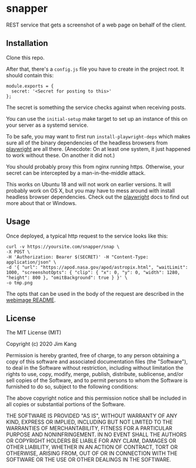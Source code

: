 # snapper

REST service that gets a screenshot of a web page on behalf of the client.

## Installation

Clone this repo.

After that, there's a `config.js` file you have to create in the project root. It should contain this:

    module.exports = {
      secret: '<Secret for posting to this>'
    };

The secret is something the service checks against when receiving posts.

You can use the `initial-setup` make target to set up an instance of this on your server as a systemd service.

To be safe, you may want to first run `install-playwright-deps` which makes sure all of the binary dependencies of the headless browsers from [playwright](https://github.com/microsoft/playwright) are all there. (Anecdote: On at least one system, it just happened to work without these. On another it did not.)

You should probably proxy this from nginx running https. Otherwise, your secret can be intercepted by a man-in-the-middle attack.

This works on Ubuntu 18 and will not work on earlier versions. It will probably work on OS X, but you may have to mess around with install headless browser dependencies. Check out the [playwright](https://github.com/microsoft/playwright) docs to find out more about that or Windows.

## Usage

Once deployed, a typical http request to the service looks like this:

	curl -v https://yoursite.com/snapper/snap \
    -X POST \
    -H 'Authorization: Bearer $(SECRET)' -H "Content-Type: application/json" \
    -d '{ "url": "https://apod.nasa.gov/apod/astropix.html", "waitLimit": 1000, "screenshotOpts": { "clip": { "x": 0, "y": 0, "width": 1280, "height": 800 }, "omitBackground": true } }' \
    -o tmp.png

The opts that can be used in the body of the request are described in the [webimage README](https://github.com/jimkang/webimage#usage).

## License

The MIT License (MIT)

Copyright (c) 2020 Jim Kang

Permission is hereby granted, free of charge, to any person obtaining a copy
of this software and associated documentation files (the "Software"), to deal
in the Software without restriction, including without limitation the rights
to use, copy, modify, merge, publish, distribute, sublicense, and/or sell
copies of the Software, and to permit persons to whom the Software is
furnished to do so, subject to the following conditions:

The above copyright notice and this permission notice shall be included in
all copies or substantial portions of the Software.

THE SOFTWARE IS PROVIDED "AS IS", WITHOUT WARRANTY OF ANY KIND, EXPRESS OR
IMPLIED, INCLUDING BUT NOT LIMITED TO THE WARRANTIES OF MERCHANTABILITY,
FITNESS FOR A PARTICULAR PURPOSE AND NONINFRINGEMENT. IN NO EVENT SHALL THE
AUTHORS OR COPYRIGHT HOLDERS BE LIABLE FOR ANY CLAIM, DAMAGES OR OTHER
LIABILITY, WHETHER IN AN ACTION OF CONTRACT, TORT OR OTHERWISE, ARISING FROM,
OUT OF OR IN CONNECTION WITH THE SOFTWARE OR THE USE OR OTHER DEALINGS IN
THE SOFTWARE.
